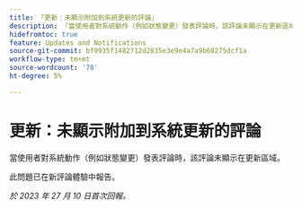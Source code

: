 ```yaml
---
title: 「更新：未顯示附加到系統更新的評論」
description: 「當使用者對系統動作（例如狀態變更）發表評論時，該評論未顯示在更新區域。 」
hidefromtoc: true
feature: Updates and Notifications
source-git-commit: bf9935f1482712d2835e3e9e4a7a9b68275dcf1a
workflow-type: tm+mt
source-wordcount: '78'
ht-degree: 5%

---
```



# 更新：未顯示附加到系統更新的評論

<!--

>[!NOTE]
>
>This issue has been closed because it is working as designed.

-->

當使用者對系統動作（例如狀態變更）發表評論時，該評論未顯示在更新區域。

此問題已在新評論體驗中報告。

_於 2023 年 27 月 10 日首次回報。_
